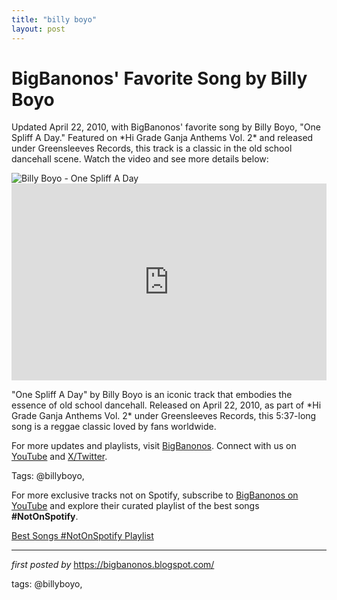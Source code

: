 ```yaml
---
title: "billy boyo"
layout: post
---
```

<!-- Post Title -->
<h1 >BigBanonos' Favorite Song by Billy Boyo</h1> <!-- Introductory Text -->
<p >Updated April 22, 2010, with BigBanonos' favorite song by Billy Boyo, "One Spliff A Day." Featured on *Hi Grade Ganja Anthems Vol. 2* and released under Greensleeves Records, this track is a classic in the old school dancehall scene. Watch the video and see more details below:</p> <!-- Featured Image -->
<div > <img src="https://lionafriqradio.com/wp-content/uploads/2020/10/Billy-Boyo.jpg" alt="Billy Boyo - One Spliff A Day" />
</div> <!-- YouTube Video Embed -->
<div > <iframe width="100%" height="315" src="https://www.youtube.com/embed/tEJ6JVBUBmk" title="Billy Boyo-One Spliff A Day" frameborder="0" allow="accelerometer; autoplay; clipboard-write; encrypted-media; gyroscope; picture-in-picture; web-share" referrerpolicy="strict-origin-when-cross-origin" allowfullscreen></iframe>
</div> <!-- Song Information -->
<div > <p>"One Spliff A Day" by Billy Boyo is an iconic track that embodies the essence of old school dancehall. Released on April 22, 2010, as part of *Hi Grade Ganja Anthems Vol. 2* under Greensleeves Records, this 5:37-long song is a reggae classic loved by fans worldwide.</p>
</div> <!-- Footer Links -->
<div > <p>For more updates and playlists, visit <a href="https://bigbanonos.blogspot.com/" target="_blank">BigBanonos</a>. Connect with us on <a href="https://www.youtube.com/@BigBanonos" target="_blank">YouTube</a> and <a href="https://x.com/bigbanonos" target="_blank">X/Twitter</a>.</p>
</div> <!-- Tags -->
<p >Tags: @billyboyo,</p>


<!--Subscribe and Playlist Links-->
<div>
    <p>For more exclusive tracks not on Spotify, subscribe to <a href="https://www.youtube.com/@BigBanonos" target="_blank">BigBanonos on YouTube</a> and explore their curated playlist of the best songs <strong>#NotOnSpotify</strong>.</p>
    <p><a href="https://www.youtube.com/playlist?list=PLtuNtuTatqI0kFahUCbtbfenC_ET5O_tr" target="_blank">Best Songs #NotOnSpotify Playlist<br /></a></p></div>

<hr />

<p><em>first posted by</em> <a href="https://bigbanonos.blogspot.com/" rel="noopener" target="_new">https://bigbanonos.blogspot.com/</a></p>

<p>tags: @billyboyo,</p>
